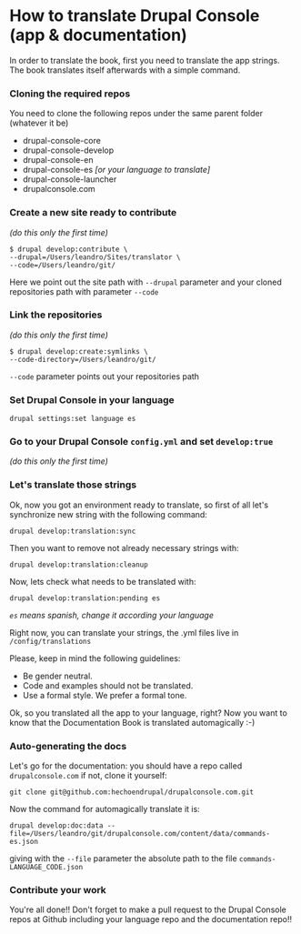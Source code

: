 # How to translate Drupal Console (app & documentation)

In order to translate the book, first you need to translate the app strings. 
The book translates itself afterwards with a simple command.

### Cloning the required repos

You need to clone the following repos under the same parent folder (whatever it be)

- drupal-console-core
- drupal-console-develop
- drupal-console-en
- drupal-console-es _[or your language to translate]_
- drupal-console-launcher
- drupalconsole.com

### Create a new site ready to contribute
_(do this only the first time)_

```
$ drupal develop:contribute \
--drupal=/Users/leandro/Sites/translator \
--code=/Users/leandro/git/
```

Here we point out the site path with `--drupal` parameter and your cloned repositories path with parameter `--code`

### Link the repositories
_(do this only the first time)_

```
$ drupal develop:create:symlinks \
--code-directory=/Users/leandro/git/
```

`--code` parameter points out your repositories path

### Set Drupal Console in your language
`drupal settings:set language es`

### Go to your Drupal Console `config.yml` and set `develop:true`
_(do this only the first time)_


### Let's translate those strings

Ok, now you got an environment ready to translate, so first of all let's synchronize new string with the following command:

```
drupal develop:translation:sync
```

Then you want to remove not already necessary strings with:

```
drupal develop:translation:cleanup
```

Now, lets check what needs to be translated with:

```
drupal develop:translation:pending es
```

_`es` means spanish, change it according your language_

Right now, you can translate your strings, the .yml files live in `/config/translations`

Please, keep in mind the following guidelines:

- Be gender neutral.
- Code and examples should not be translated.
- Use a formal style. We prefer a formal tone.

Ok, so you translated all the app to your language, right? Now you want to know that the Documentation Book is translated automagically :-)

### Auto-generating the docs
Let's go for the documentation: you should have a repo called `drupalconsole.com` if not, clone it yourself:

```
git clone git@github.com:hechoendrupal/drupalconsole.com.git
```

Now the command for automagically translate it is:

```
drupal develop:doc:data --file=/Users/leandro/git/drupalconsole.com/content/data/commands-es.json
```

giving with the `--file` parameter the absolute path to the file `commands-LANGUAGE_CODE.json`

### Contribute your work
You're all done!!
Don't forget to make a pull request to the Drupal Console repos at Github including your language repo and the documentation repo!!
